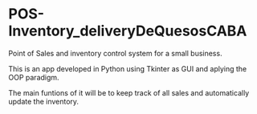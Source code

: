 # POS-Inventory_deliveryDeQuesosCABA
Point of Sales and inventory control system for a small business.

This is an app developed in Python using Tkinter as GUI and aplying the OOP paradigm.

The main funtions of it will be to keep track of all sales and automatically update the inventory.
